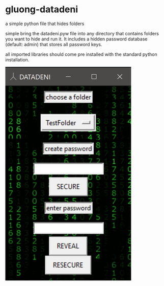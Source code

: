 # gluong-datadeni
a simple python file that hides folders

simple bring the datadeni.pyw file into any directory that contains folders you want to hide and run it. It includes a hidden password database (default: admin) that stores all password keys.

all imported libraries should come pre installed with the standard python installation.

![alt text](https://github.com/smarttarded/gluong-datadeni/blob/main/scrnshot.png)
